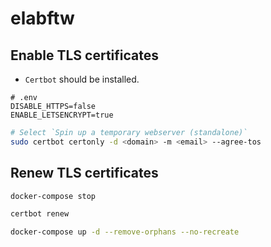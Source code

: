 # elabftw

## Enable TLS certificates

- `Certbot` should be installed.

```env
# .env
DISABLE_HTTPS=false
ENABLE_LETSENCRYPT=true
```

```bash
# Select `Spin up a temporary webserver (standalone)`
sudo certbot certonly -d <domain> -m <email> --agree-tos
```

## Renew TLS certificates

```bash
docker-compose stop
```

```bash
certbot renew
```

```bash
docker-compose up -d --remove-orphans --no-recreate
```

